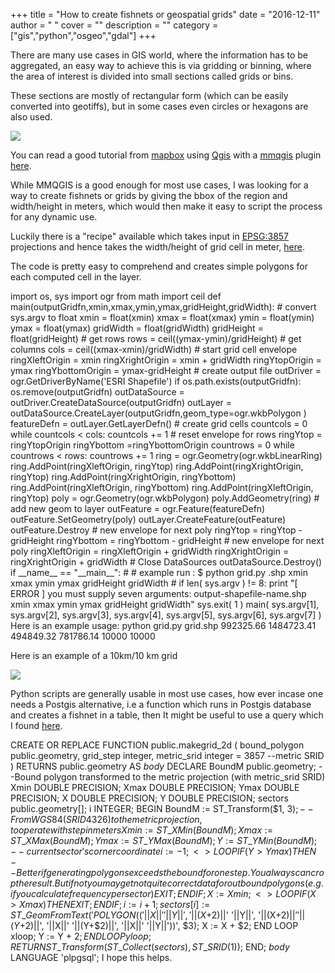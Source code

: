 
+++
title = "How to create fishnets or geospatial grids"
date = "2016-12-11"
author = " "
cover = ""
description = ""
category = ["gis","python","osgeo","gdal"]
+++

There are many use cases in GIS world, where the information has to be aggregated, an easy way to achieve this is via gridding or binning, where the area of interest is divided into small sections called grids or bins. 

 These sections are mostly of rectangular form (which can be easily converted into geotiffs), but in some cases even circles or hexagons are also used.

 ![](/media/image_963791002841481453621913.png)   
 

 You can read a good tutorial from [mapbox](https://www.mapbox.com/) using [Qgis](http://www.qgis.org/en/site/) with a [mmqgis](http://michaelminn.com/linux/mmqgis/) plugin [here](https://www.mapbox.com/blog/binning-alternative-point-maps/).

 While MMQGIS is a good enough for most use cases, I was looking for a way to create fishnets or grids by giving the bbox of the region and width/height in meters, which would then make it easy to script the process for any dynamic use.

 Luckily there is a "recipe" available which takes input in <EPSG:3857> projections and hence takes the width/height of grid cell in meter, [here](https://pcjericks.github.io/py-gdalogr-cookbook/vector_layers.html#create).

 The code is pretty easy to comprehend and creates simple polygons for each computed cell in the layer.

 import os, sys import ogr from math import ceil def main(outputGridfn,xmin,xmax,ymin,ymax,gridHeight,gridWidth): # convert sys.argv to float xmin = float(xmin) xmax = float(xmax) ymin = float(ymin) ymax = float(ymax) gridWidth = float(gridWidth) gridHeight = float(gridHeight) # get rows rows = ceil((ymax-ymin)/gridHeight) # get columns cols = ceil((xmax-xmin)/gridWidth) # start grid cell envelope ringXleftOrigin = xmin ringXrightOrigin = xmin + gridWidth ringYtopOrigin = ymax ringYbottomOrigin = ymax-gridHeight # create output file outDriver = ogr.GetDriverByName('ESRI Shapefile') if os.path.exists(outputGridfn): os.remove(outputGridfn) outDataSource = outDriver.CreateDataSource(outputGridfn) outLayer = outDataSource.CreateLayer(outputGridfn,geom\_type=ogr.wkbPolygon ) featureDefn = outLayer.GetLayerDefn() # create grid cells countcols = 0 while countcols < cols: countcols += 1 # reset envelope for rows ringYtop = ringYtopOrigin ringYbottom =ringYbottomOrigin countrows = 0 while countrows < rows: countrows += 1 ring = ogr.Geometry(ogr.wkbLinearRing) ring.AddPoint(ringXleftOrigin, ringYtop) ring.AddPoint(ringXrightOrigin, ringYtop) ring.AddPoint(ringXrightOrigin, ringYbottom) ring.AddPoint(ringXleftOrigin, ringYbottom) ring.AddPoint(ringXleftOrigin, ringYtop) poly = ogr.Geometry(ogr.wkbPolygon) poly.AddGeometry(ring) # add new geom to layer outFeature = ogr.Feature(featureDefn) outFeature.SetGeometry(poly) outLayer.CreateFeature(outFeature) outFeature.Destroy # new envelope for next poly ringYtop = ringYtop - gridHeight ringYbottom = ringYbottom - gridHeight # new envelope for next poly ringXleftOrigin = ringXleftOrigin + gridWidth ringXrightOrigin = ringXrightOrigin + gridWidth # Close DataSources outDataSource.Destroy() if \_\_name\_\_ == "\_\_main\_\_": # # example run : $ python grid.py <full-path><output-shapefile-name>.shp xmin xmax ymin ymax gridHeight gridWidth # if len( sys.argv ) != 8: print "[ ERROR ] you must supply seven arguments: output-shapefile-name.shp xmin xmax ymin ymax gridHeight gridWidth" sys.exit( 1 ) main( sys.argv[1], sys.argv[2], sys.argv[3], sys.argv[4], sys.argv[5], sys.argv[6], sys.argv[7] ) Here is an example usage: python grid.py grid.shp 992325.66 1484723.41 494849.32 781786.14 10000 10000

 Here is an example of a 10km/10 km grid

 ![](/media/image_1504214621671481454352189.png)

  Python scripts are generally usable in most use cases, how ever incase one needs a Postgis alternative, i.e a function which runs in Postgis database and creates a fishnet in a table, then It might be useful to use a query which I found [here](http://gis.stackexchange.com/questions/16374/how-to-create-a-regular-polygon-grid-in-postgis).

 CREATE OR REPLACE FUNCTION public.makegrid\_2d ( bound\_polygon public.geometry, grid\_step integer, metric\_srid integer = 3857 --metric SRID ) RETURNS public.geometry AS $body$ DECLARE BoundM public.geometry; --Bound polygon transformed to the metric projection (with metric\_srid SRID) Xmin DOUBLE PRECISION; Xmax DOUBLE PRECISION; Ymax DOUBLE PRECISION; X DOUBLE PRECISION; Y DOUBLE PRECISION; sectors public.geometry[]; i INTEGER; BEGIN BoundM := ST\_Transform($1, $3); --From WGS84 (SRID 4326) to the metric projection, to operate with step in meters Xmin := ST\_XMin(BoundM); Xmax := ST\_XMax(BoundM); Ymax := ST\_YMax(BoundM); Y := ST\_YMin(BoundM); --current sector's corner coordinate i := -1; <> LOOP IF (Y > Ymax) THEN --Better if generating polygons exceeds the bound for one step. You always can crop the result. But if not you may get not quite correct data for outbound polygons (e.g. if you calculate frequency per sector) EXIT; END IF; X := Xmin; <> LOOP IF (X > Xmax) THEN EXIT; END IF; i := i + 1; sectors[i] := ST\_GeomFromText('POLYGON(('||X||' '||Y||', '||(X+$2)||' '||Y||', '||(X+$2)||' '||(Y+$2)||', '||X||' '||(Y+$2)||', '||X||' '||Y||'))', $3); X := X + $2; END LOOP xloop; Y := Y + $2; END LOOP yloop; RETURN ST\_Transform(ST\_Collect(sectors), ST\_SRID($1)); END; $body$ LANGUAGE 'plpgsql';  I hope this helps.



